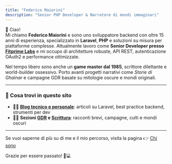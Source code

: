 ```yaml
---
title: "Federico Maiorini"
description: "Senior PHP Developer & Narratore di mondi immaginari"
---
```


👋 Ciao!  
Mi chiamo **Federico Maiorini** e sono uno sviluppatore backend con oltre 15 anni di esperienza, specializzato in **Laravel**, **PHP** e soluzioni su misura per piattaforme complesse. Attualmente lavoro come **Senior Developer presso [Fitprime Labs](https://labs.fitprime.com/)** e mi occupo di architetture robuste, API REST, autenticazione OAuth2 e performance ottimizzate.

Nel tempo libero sono anche un **game master dal 1985**, scrittore dilettante e world-builder ossessivo. Porto avanti progetti narrativi come *Storie di Ghainar* e campagne GDR basate su mitologie oscure e mondi originali.

---

### 🚀 Cosa trovi in questo sito

- 🧑‍💻 **[Blog tecnico e personale](/blog)**: articoli su Laravel, best practice backend, strumenti per dev  
- 🧙‍♂️ **Sezioni [GDR](/gdr) e [Scrittura](/scrittura)**: racconti brevi, campagne, culti e mondi oscuri

---

Se vuoi saperne di più su di me e il mio percorso, visita la pagina 👉 [Chi sono](chi-sono)

Grazie per essere passato! 🎲💻

